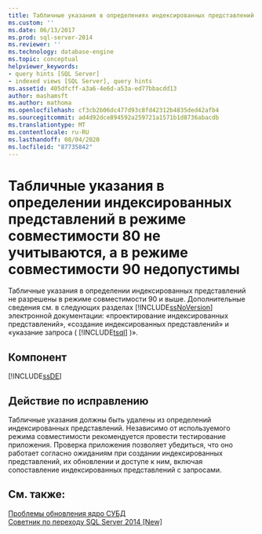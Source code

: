 ```yaml
---
title: Табличные указания в определениях индексированных представлений игнорируются в режиме совместимости 80 и не разрешены в режиме 90 или более поздней версии | Документация Майкрософт
ms.custom: ''
ms.date: 06/13/2017
ms.prod: sql-server-2014
ms.reviewer: ''
ms.technology: database-engine
ms.topic: conceptual
helpviewer_keywords:
- query hints [SQL Server]
- indexed views [SQL Server], query hints
ms.assetid: 405dfcff-a3a6-4e6d-a53a-ed77bbacdd13
author: mashamsft
ms.author: mathoma
ms.openlocfilehash: cf3cb2b06dc477d93c8fd42312b4835ded42afb4
ms.sourcegitcommit: ad4d92dce894592a259721a1571b1d8736abacdb
ms.translationtype: MT
ms.contentlocale: ru-RU
ms.lasthandoff: 08/04/2020
ms.locfileid: "87735842"
---
```

# <a name="table-hints-in-indexed-view-definitions-are-ignored-in-80-compatibility-mode-and-are-not-allowed-in-90-mode-or-later"></a>Табличные указания в определении индексированных представлений в режиме совместимости 80 не учитываются, а в режиме совместимости 90 недопустимы
  Табличные указания в определении индексированных представлений не разрешены в режиме совместимости 90 и выше. Дополнительные сведения см. в следующих разделах [!INCLUDE[ssNoVersion](../../includes/ssnoversion-md.md)] электронной документации: «проектирование индексированных представлений», «создание индексированных представлений» и «указание запроса ( [!INCLUDE[tsql](../../includes/tsql-md.md)] )».  
  
## <a name="component"></a>Компонент  
 [!INCLUDE[ssDE](../../includes/ssde-md.md)]  
  
## <a name="corrective-action"></a>Действие по исправлению  
 Табличные указания должны быть удалены из определений индексированных представлений. Независимо от используемого режима совместимости рекомендуется провести тестирование приложения. Проверка приложения позволяет убедиться, что оно работает согласно ожиданиям при создании индексированных представлений, их обновлении и доступе к ним, включая сопоставление индексированных представлений с запросами.  
  
## <a name="see-also"></a>См. также:  
 [Проблемы обновления ядро СУБД](../../../2014/sql-server/install/database-engine-upgrade-issues.md)   
 [Советник по переходу SQL Server 2014 &#91;New&#93;](sql-server-2014-upgrade-advisor.md)  
  
  
